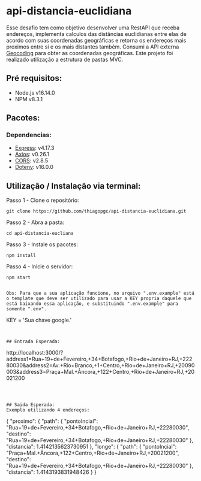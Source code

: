 # api-distancia-euclidiana

Esse desafio tem como objetivo desenvolver uma RestAPI que receba endereços, implementa calculos das distâncias euclidianas entre elas de acordo com suas coordenadas geográficas e retorna os endereços mais proximos entre si e os mais distantes também.
Consumi a API externa [Geocoding](https://developers.google.com/maps/documentation/geocoding/start) para obter as coordenadas geográficas. Este projeto foi realizado utilização a estrutura de pastas MVC. 

## Pré requisitos:
- Node.js v16.14.0
- NPM v8.3.1

## Pacotes:
### Dependencias: 
- [Express](https://www.npmjs.com/package/express): v4.17.3
- [Axios](https://www.npmjs.com/package/axios): v0.26.1
- [CORS](https://www.npmjs.com/package/cors): v2.8.5
- [Dotenv](https://www.npmjs.com/package/dotenv): v16.0.0

## Utilização / Instalação via terminal:
Passo 1 - Clone o repositório:
```
git clone https://github.com/thiagopgc/api-distancia-euclidiana.git
```

Passo 2 - Abra a pasta:
```
cd api-distancia-eucliana
```

Passo 3 - Instale os pacotes:
```
npm install
```

Passo 4 - Inicie o servidor:
```
npm start
```

```

Obs: Para que a sua aplicação funcione, no arquivo ".env.example" está o template que deve ser utilizado para usar a KEY propria daquele que está baixando essa aplicação, e substituindo ".env.example" para somente ".env".
```
KEY = 'Sua chave google.'
```


## Entrada Esperada:
```
http://localhost:3000/?address1=Rua+19+de+Fevereiro,+34+Botafogo,+Rio+de+Janeiro+RJ,+22280​030&address2=Av.+Rio+Branco,+1+Centro,+Rio+de+Janeiro+RJ,+20090​003&address3=Praça+Mal.+Âncora,+122+Centro,+Rio+de+Janeiro+RJ,+20021​200
```



## Saida Esperada:
Exemplo utilizando 4 endereços:
```
{
	"proximo": {
		"path": {
			"pontoIncial": "Rua+19+de+Fevereiro,+34+Botafogo,+Rio+de+Janeiro+RJ,+22280​030",
			"destino": "Rua+19+de+Fevereiro,+34+Botafogo,+Rio+de+Janeiro+RJ,+22280​030"
		},
		"distancia": 1.4142135623730951
	},
	"longe": {
		"path": {
			"pontoIncial": "Praça+Mal.+Âncora,+122+Centro,+Rio+de+Janeiro+RJ,+20021​200",
			"destino": "Rua+19+de+Fevereiro,+34+Botafogo,+Rio+de+Janeiro+RJ,+22280​030"
		},
		"distancia": 1.4143193831948426
	}
}

```




